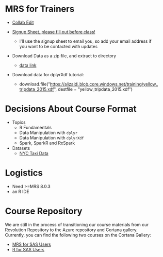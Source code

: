 MRS for Trainers
================

+ [Collab Edit](http://collabedit.com/2xutq)

+ [Signup Sheet, please fill out before class!](https://microsoft.sharepoint.com/teams/ADS_education/_layouts/15/WopiFrame.aspx?sourcedoc=%7b6D621161-3AB7-41D5-9C23-1B2C6940EF0C%7d&file=ParticipantBackground-London08-29-16.xlsx&action=default)
    * I'll use the signup sheet to email you, so add your email address if you want to be contacted with updates
+ Download Data as a zip file, and extract to directory
    * [data link](https://alizaidi.blob.core.windows.net/training/data.zip)
+ Download data for dplyrXdf tutorial:
    * download.file("https://alizaidi.blob.core.windows.net/training/yellow_tripdata_2015.xdf", destfile = "yellow_tripdata_2015.xdf")


# Decisions About Course Format

+ Topics
    * R Fundamentals
    * Data Manipulation with `dplyr`
    * Data Manipulation with `dplyrXdf`
    * Spark, SparkR and RxSpark
+ Datasets
    * [NYC Taxi Data](http://www.andresmh.com/nyctaxitrips/)

# Logistics
+ Need >=MRS 8.0.3
+ an R IDE

# Course Repository

We are still in the process of transitioning our course materials from our Revolution Repository to the Azure repository and Cortana gallery. Currently, you can find the following two courses on the Cortana Gallery:

* [MRS for SAS Users](https://github.com/Azure/Cortana-Intelligence-Gallery-Content/blob/master/Tutorials/MRS-for-SAS-Users/MRS%20for%20SAS%20Users.md)
* [R for SAS Users](https://github.com/Azure/Cortana-Intelligence-Gallery-Content/blob/master/Tutorials/R-for-SAS-Users/R%20for%20SAS%20Users.md)

